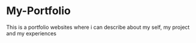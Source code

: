 # My-Portfolio
This is a portfolio websites where i can describe about my self, my project and my experiences
